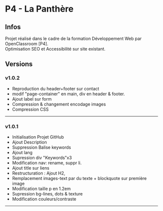  # P4 - La Panthère
## Infos  
Projet réalisé dans le cadre de la formation Développement Web par OpenClassroom [P4].   
Optimisation SEO et Accessibilité sur site existant. 

## Versions 

### v1.0.2

* Reproduction du header+footer sur contact  
* modif "page-container" en main, div en header & footer.  
* Ajout label sur form  
* Compression & changement encodage images  
* Compression CSS

***

### v1.0.1

* Initialisation Projet GitHub  
* Ajout Description  
* Suppression Balise keywords  
* Ajout lang  
* Supression div "Keywords"x3  
* Modification nav: rename, suppr li.
* Ajout title sur liens  
* Restructuration : Ajout H2,  
* Remplacement images-text par du texte + blockquote sur première image  
* Modification taille p en 1.2em  
* Supression bg-lines, dots & texture  
* Modification couleurs/contraste  



***